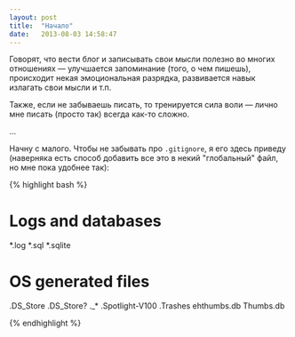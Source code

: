 ```yaml
---
layout: post
title:  "Начало"
date:   2013-08-03 14:58:47
---
```


Говорят, что вести блог и записывать свои мысли полезно во многих отношениях — улучшается запоминание (того, о чем пишешь), происходит некая эмоциональная разрядка, развивается навык излагать свои мысли и т.п.

Также, если не забываешь писать, то тренируется сила воли — лично мне писать (просто так) всегда как-то сложно.

...

Начну с малого. Чтобы не забывать про `.gitignore`, я его здесь приведу (наверняка есть способ добавить все это в некий "глобальный" файл, но мне пока удобнее так):

{% highlight bash %}

# Logs and databases
*.log
*.sql
*.sqlite

# OS generated files 
.DS_Store
.DS_Store?
._*
.Spotlight-V100
.Trashes
ehthumbs.db
Thumbs.db

{% endhighlight %}
